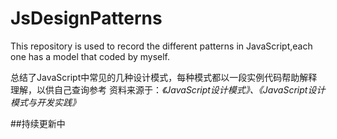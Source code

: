 # JsDesignPatterns
This repository is used to record the different patterns in JavaScript,each one has a model that coded by myself. 

总结了JavaScript中常见的几种设计模式，每种模式都以一段实例代码帮助解释理解，以供自己查询参考
资料来源于：*《JavaScript设计模式》、《JavaScript设计模式与开发实践》*

##持续更新中
